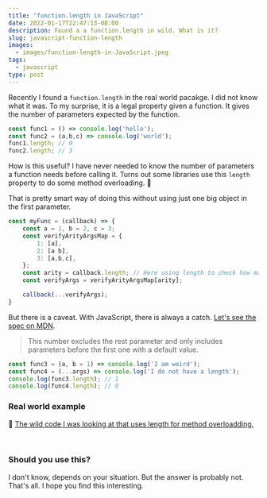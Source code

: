```yaml
---
title: "function.length in JavaScript"
date: 2022-01-17T22:47:13-08:00
description: Found a a function.length in wild. What is it?
slug: javascript-function-length
images:
  - images/function-length-in-JavaScript.jpeg
tags:
  - javascript
type: post
---
```


Recently I found a `function.length` in the real world pacakge. I did not know what it was. To my surprise, it is a legal property given a function. It gives the number of parameters expected by the function. 

```js
const func1 = () => console.log('hello');
const func2 = (a,b,c) => console.log('world');
func1.length; // 0
func2.length; // 3
```

How is this useful? I have never needed to know the number of parameters a function needs before calling it. Turns out some libraries use this `length` property to do some method overloading. 🤯

That is pretty smart way of doing this without using just one big object in the first parameter.

```js
const myFunc = (callback) => {
    const a = 1, b = 2, c = 3;
    const verifyArityArgsMap = {
        1: [a],
        2: [a b],
        3: [a,b,c],
    };
    const arity = callback.length; // Here using length to check how many parameter to use.
    const verifyArgs = verifyArityArgsMap[arity];

    callback(...verifyArgs);
}
```

But there is a caveat. With JavaScript, there is always a catch. [Let\'s see the spec on MDN](https://developer.mozilla.org/en-US/docs/Web/JavaScript/Reference/Global_Objects/Function/length).

> This number excludes the rest parameter and only includes parameters before the first one with a default value.

```js
const func3 = (a, b = 1) => console.log('I am weird');
const func4 = (...args) => console.log('I do not have a length');
console.log(func3.length); // 1
console.log(func4.length); // 0
```


### Real world example

🧐 [The wild code I was looking at that uses length for method overloadding.](https://github.com/AzureAD/passport-azure-ad/blob/277f483d29993d1eada1017d5857c382f1c5a94c/lib/oidcstrategy.js#L102-L126)


&nbsp;

### Should you use this? 

I don't know, depends on your situation. But the answer is probably not. That's all. I hope you find this interesting.